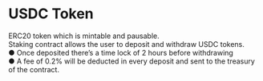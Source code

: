 # USDC Token

ERC20 token which is mintable and pausable.<br />
Staking contract allows the user to deposit and withdraw USDC tokens.<br />
● Once deposited there’s a time lock of 2 hours before withdrawing<br />
● A fee of 0.2% will be deducted in every deposit and sent to the treasury of the contract.

